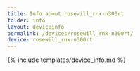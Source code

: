 ```yaml
---
title: Info about rosewill_rnx-n300rt
folder: info
layout: deviceinfo
permalink: /devices/rosewill_rnx-n300rt/
device: rosewill_rnx-n300rt
---
```

{% include templates/device_info.md %}
